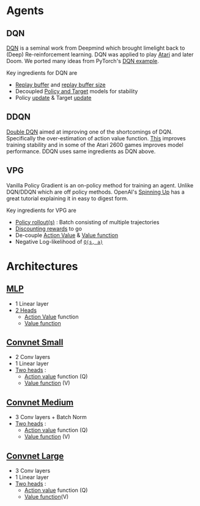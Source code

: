 # Agents
## DQN
[DQN](https://deepmind.com/research/publications/human-level-control-through-deep-reinforcement-learning) is a seminal work from Deepmind which brought limelight back to (Deep) Re-reinforcement learning. DQN was applied to play [Atari](https://deepmind.com/research/publications/playing-atari-deep-reinforcement-learning) and later Doom. We ported many ideas from PyTorch's [DQN example](https://pytorch.org/tutorials/intermediate/reinforcement_q_learning.html).

Key ingredients for DQN are
- [Replay buffer](https://github.com/moabitcoin/cherry-pytorch/blob/master/cherry/agents/models.py#L6) and [replay buffer size](https://github.com/moabitcoin/cherry-pytorch/blob/master/configs/doom-dqn.yaml#L36)
- Decoupled [Policy and Target](https://github.com/moabitcoin/cherry-pytorch/blob/master/cherry/agents/dqn.py#L58) models for stability
- Policy [update](https://github.com/moabitcoin/cherry-pytorch/blob/master/cherry/agents/dqn.py#L252) & Target [update](https://github.com/moabitcoin/cherry-pytorch/blob/master/cherry/agents/dqn.py#L255)

## DDQN
[Double DQN](https://arxiv.org/abs/1509.06461) aimed at improving one of the shortcomings of DQN. Specifically the over-estimation of action value function. [This](https://github.com/moabitcoin/cherry-pytorch/blob/docs/cherry/agents/ddqn.py#L169) improves training stability and in some of the Atari 2600 games improves model performance. DDQN uses same ingredients as DQN above.

## VPG
Vanilla Policy Gradient is an on-policy method for training an agent. Unlike DQN/DDQN which are off policy methods. OpenAI's [Spinning Up](https://spinningup.openai.com/en/latest/algorithms/vpg.html) has a great tutorial explaining it in easy to digest form.

Key ingredients for VPG are
- [Policy rollout(s)](https://github.com/moabitcoin/cherry-pytorch/blob/docs/cherry/agents/vpg.py#L289) : Batch consisting of multiple trajectories
- [Discounting rewards](https://github.com/moabitcoin/cherry-pytorch/blob/docs/cherry/agents/vpg.py#L173) to go
- De-couple [Action Value](https://github.com/moabitcoin/cherry-pytorch/blob/docs/cherry/agents/vpg.py#L225) & [Value function](https://github.com/moabitcoin/cherry-pytorch/blob/docs/cherry/agents/vpg.py#L239)
- Negative Log-likelihood of [`Q(s, a)`](https://github.com/moabitcoin/cherry-pytorch/blob/docs/cherry/agents/vpg.py#L231)

# Architectures
## [MLP](https://github.com/moabitcoin/cherry-pytorch/blob/master/cherry/agents/models.py#L208)
- 1 Linear layer
- [2 Heads](https://github.com/moabitcoin/cherry-pytorch/blob/master/cherry/agents/models.py#L208)
  - [Action Value](https://github.com/moabitcoin/cherry-pytorch/blob/master/cherry/agents/models.py#L223) function
  - [Value function](https://github.com/moabitcoin/cherry-pytorch/blob/master/cherry/agents/models.py#L224)

## [Convnet Small](https://github.com/moabitcoin/cherry-pytorch/blob/master/cherry/agents/models.py#L50)
- 2 Conv layers
- 1 Linear layer
- [Two heads](https://github.com/moabitcoin/cherry-pytorch/blob/master/cherry/agents/models.py#L50) :
    - [Action value](https://github.com/moabitcoin/cherry-pytorch/blob/master/cherry/agents/models.py#L98) function (Q)
    - [Value function](https://github.com/moabitcoin/cherry-pytorch/blob/master/cherry/agents/models.py#L99) (V)

## [Convnet Medium](https://github.com/moabitcoin/cherry-pytorch/blob/master/cherry/agents/models.py#L105)
- 3 Conv layers + Batch Norm
- [Two heads](https://github.com/moabitcoin/cherry-pytorch/blob/master/cherry/agents/models.py#L113) :
    - [Action value](https://github.com/moabitcoin/cherry-pytorch/blob/master/cherry/agents/models.py#L134) function (Q)
    - [Value function](https://github.com/moabitcoin/cherry-pytorch/blob/master/cherry/agents/models.py#L135) (V)

## [Convnet Large](https://github.com/moabitcoin/cherry-pytorch/blob/master/cherry/agents/models.py#L160)
- 3 Conv layers
- 1 Linear layer
- [Two heads](https://github.com/moabitcoin/cherry-pytorch/blob/master/cherry/agents/models.py#L160) :
    - [Action value](https://github.com/moabitcoin/cherry-pytorch/blob/master/cherry/agents/models.py#L179) function (Q)
    - [Value function](https://github.com/moabitcoin/cherry-pytorch/blob/master/cherry/agents/models.py#L180)(V)
